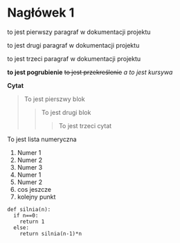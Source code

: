# Nagłówek 1
to jest pierwszy paragraf w dokumentacji projektu </br>

to jest drugi paragraf w dokumentacji projektu </br>

to jest trzeci paragraf w dokumentacji projektu </br>

**to jest pogrubienie**
~~to jest przekreślenie~~
*a to jest kursywa*

**Cytat**
>To jest pierszwy blok
>> To jest drugi blok
>>>To jest trzeci cytat

To jest lista numeryczna
1. Numer 1
2. Numer 2
3. Numer 3
  1. Numer 1
  2. Numer 2
  3. cos jeszcze
4. kolejny punkt

```
def silnia(n):
  if n==0:
    return 1
  else:
    return silnia(n-1)*n
```

